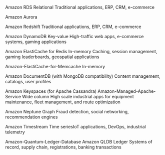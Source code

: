 Amazon RDS Relational Traditional applications, ERP, CRM, e-commerce

Amazon Aurora

Amazon Redshift  Traditional applications, ERP, CRM, e-commerce

Amazon DynamoDB  Key-value  High-traffic web apps, e-commerce systems, gaming applications

Amazon ElastiCache for Redis In-memory Caching, session management, gaming leaderboards, geospatial applications

Amazon-ElastiCache-for-Memcache  In-memory  

Amazon DocumentDB (with MongoDB compatibility)  Content management, catalogs, user profiles

Amazon Keyspaces (for Apache Cassandra) Amazon-Managed-Apache-Service Wide column High scale industrial apps for equipment maintenance, fleet management, and route optimization


Amazon Neptune Graph Fraud detection, social networking, recommendation engines

Amazon Timestream Time seriesIoT applications, DevOps, industrial telemetry

Amazon-Quantum-Ledger-Database Amazon QLDB Ledger Systems of record, supply chain, registrations, banking transactions
